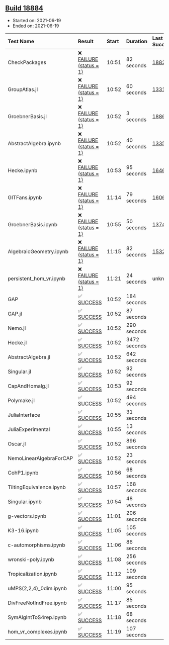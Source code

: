 ## [Build 18884](https://oscarci.mathematik.uni-kl.de/job/oscar/18884/)

* Started on: 2021-06-19
* Ended on: 2021-06-19

| Test Name    | Result | Start | Duration | Last Success | First Failure |
|:-------------|:-------|:------|:---------|:-------------|:--------------|
| CheckPackages | ❌ [FAILURE (status = 1)](https://oscarci.mathematik.uni-kl.de/job/oscar/18884/artifact/logs/build-18884/CheckPackages.log) | 10:51 | 82 seconds | [18822](https://oscarci.mathematik.uni-kl.de/job/oscar/18822/) | [18823](https://oscarci.mathematik.uni-kl.de/job/oscar/18823/) |
| GroupAtlas.jl | ❌ [FAILURE (status = 1)](https://oscarci.mathematik.uni-kl.de/job/oscar/18884/artifact/logs/build-18884/GroupAtlas.jl.log) | 10:52 | 60 seconds | [13311](https://oscarci.mathematik.uni-kl.de/job/oscar/13311/) | [13312](https://oscarci.mathematik.uni-kl.de/job/oscar/13312/) |
| GroebnerBasis.jl | ❌ [FAILURE (status = 1)](https://oscarci.mathematik.uni-kl.de/job/oscar/18884/artifact/logs/build-18884/GroebnerBasis.jl.log) | 10:52 | 3 seconds | [18864](https://oscarci.mathematik.uni-kl.de/job/oscar/18864/) | [18865](https://oscarci.mathematik.uni-kl.de/job/oscar/18865/) |
| AbstractAlgebra.ipynb | ❌ [FAILURE (status = 1)](https://oscarci.mathematik.uni-kl.de/job/oscar/18884/artifact/logs/build-18884/AbstractAlgebra.ipynb.log) | 10:52 | 40 seconds | [13355](https://oscarci.mathematik.uni-kl.de/job/oscar/13355/) | [13356](https://oscarci.mathematik.uni-kl.de/job/oscar/13356/) |
| Hecke.ipynb | ❌ [FAILURE (status = 1)](https://oscarci.mathematik.uni-kl.de/job/oscar/18884/artifact/logs/build-18884/Hecke.ipynb.log) | 10:53 | 95 seconds | [16463](https://oscarci.mathematik.uni-kl.de/job/oscar/16463/) | [16464](https://oscarci.mathematik.uni-kl.de/job/oscar/16464/) |
| GITFans.ipynb | ❌ [FAILURE (status = 1)](https://oscarci.mathematik.uni-kl.de/job/oscar/18884/artifact/logs/build-18884/GITFans.ipynb.log) | 11:14 | 79 seconds | [16068](https://oscarci.mathematik.uni-kl.de/job/oscar/16068/) | [16069](https://oscarci.mathematik.uni-kl.de/job/oscar/16069/) |
| GroebnerBasis.ipynb | ❌ [FAILURE (status = 1)](https://oscarci.mathematik.uni-kl.de/job/oscar/18884/artifact/logs/build-18884/GroebnerBasis.ipynb.log) | 10:55 | 50 seconds | [13748](https://oscarci.mathematik.uni-kl.de/job/oscar/13748/) | [13749](https://oscarci.mathematik.uni-kl.de/job/oscar/13749/) |
| AlgebraicGeometry.ipynb | ❌ [FAILURE (status = 1)](https://oscarci.mathematik.uni-kl.de/job/oscar/18884/artifact/logs/build-18884/AlgebraicGeometry.ipynb.log) | 11:15 | 82 seconds | [15322](https://oscarci.mathematik.uni-kl.de/job/oscar/15322/) | [15323](https://oscarci.mathematik.uni-kl.de/job/oscar/15323/) |
| persistent_hom_vr.ipynb | ❌ [FAILURE (status = 1)](https://oscarci.mathematik.uni-kl.de/job/oscar/18884/artifact/logs/build-18884/persistent_hom_vr.ipynb.log) | 11:21 | 24 seconds | unknown | unknown |
| GAP | ✅ [SUCCESS](https://oscarci.mathematik.uni-kl.de/job/oscar/18884/artifact/logs/build-18884/GAP.log) | 10:52 | 184 seconds |  |  |
| GAP.jl | ✅ [SUCCESS](https://oscarci.mathematik.uni-kl.de/job/oscar/18884/artifact/logs/build-18884/GAP.jl.log) | 10:52 | 87 seconds |  |  |
| Nemo.jl | ✅ [SUCCESS](https://oscarci.mathematik.uni-kl.de/job/oscar/18884/artifact/logs/build-18884/Nemo.jl.log) | 10:52 | 290 seconds |  |  |
| Hecke.jl | ✅ [SUCCESS](https://oscarci.mathematik.uni-kl.de/job/oscar/18884/artifact/logs/build-18884/Hecke.jl.log) | 10:52 | 3472 seconds |  |  |
| AbstractAlgebra.jl | ✅ [SUCCESS](https://oscarci.mathematik.uni-kl.de/job/oscar/18884/artifact/logs/build-18884/AbstractAlgebra.jl.log) | 10:52 | 642 seconds |  |  |
| Singular.jl | ✅ [SUCCESS](https://oscarci.mathematik.uni-kl.de/job/oscar/18884/artifact/logs/build-18884/Singular.jl.log) | 10:52 | 92 seconds |  |  |
| CapAndHomalg.jl | ✅ [SUCCESS](https://oscarci.mathematik.uni-kl.de/job/oscar/18884/artifact/logs/build-18884/CapAndHomalg.jl.log) | 10:53 | 92 seconds |  |  |
| Polymake.jl | ✅ [SUCCESS](https://oscarci.mathematik.uni-kl.de/job/oscar/18884/artifact/logs/build-18884/Polymake.jl.log) | 10:52 | 494 seconds |  |  |
| JuliaInterface | ✅ [SUCCESS](https://oscarci.mathematik.uni-kl.de/job/oscar/18884/artifact/logs/build-18884/JuliaInterface.log) | 10:55 | 31 seconds |  |  |
| JuliaExperimental | ✅ [SUCCESS](https://oscarci.mathematik.uni-kl.de/job/oscar/18884/artifact/logs/build-18884/JuliaExperimental.log) | 10:55 | 13 seconds |  |  |
| Oscar.jl | ✅ [SUCCESS](https://oscarci.mathematik.uni-kl.de/job/oscar/18884/artifact/logs/build-18884/Oscar.jl.log) | 10:52 | 896 seconds |  |  |
| NemoLinearAlgebraForCAP | ✅ [SUCCESS](https://oscarci.mathematik.uni-kl.de/job/oscar/18884/artifact/logs/build-18884/NemoLinearAlgebraForCAP.log) | 10:52 | 23 seconds |  |  |
| CohP1.ipynb | ✅ [SUCCESS](https://oscarci.mathematik.uni-kl.de/job/oscar/18884/artifact/logs/build-18884/CohP1.ipynb.log) | 10:56 | 68 seconds |  |  |
| TiltingEquivalence.ipynb | ✅ [SUCCESS](https://oscarci.mathematik.uni-kl.de/job/oscar/18884/artifact/logs/build-18884/TiltingEquivalence.ipynb.log) | 10:57 | 168 seconds |  |  |
| Singular.ipynb | ✅ [SUCCESS](https://oscarci.mathematik.uni-kl.de/job/oscar/18884/artifact/logs/build-18884/Singular.ipynb.log) | 10:54 | 48 seconds |  |  |
| g-vectors.ipynb | ✅ [SUCCESS](https://oscarci.mathematik.uni-kl.de/job/oscar/18884/artifact/logs/build-18884/g-vectors.ipynb.log) | 11:01 | 206 seconds |  |  |
| K3-16.ipynb | ✅ [SUCCESS](https://oscarci.mathematik.uni-kl.de/job/oscar/18884/artifact/logs/build-18884/K3-16.ipynb.log) | 11:05 | 105 seconds |  |  |
| c-automorphisms.ipynb | ✅ [SUCCESS](https://oscarci.mathematik.uni-kl.de/job/oscar/18884/artifact/logs/build-18884/c-automorphisms.ipynb.log) | 11:06 | 86 seconds |  |  |
| wronski-poly.ipynb | ✅ [SUCCESS](https://oscarci.mathematik.uni-kl.de/job/oscar/18884/artifact/logs/build-18884/wronski-poly.ipynb.log) | 11:08 | 256 seconds |  |  |
| Tropicalization.ipynb | ✅ [SUCCESS](https://oscarci.mathematik.uni-kl.de/job/oscar/18884/artifact/logs/build-18884/Tropicalization.ipynb.log) | 11:12 | 109 seconds |  |  |
| uMPS(2,2,4)_0dim.ipynb | ✅ [SUCCESS](https://oscarci.mathematik.uni-kl.de/job/oscar/18884/artifact/logs/build-18884/uMPS-2-2-4-_0dim.ipynb.log) | 11:00 | 95 seconds |  |  |
| DivFreeNotIndFree.ipynb | ✅ [SUCCESS](https://oscarci.mathematik.uni-kl.de/job/oscar/18884/artifact/logs/build-18884/DivFreeNotIndFree.ipynb.log) | 11:17 | 85 seconds |  |  |
| SymAlgIntToS4rep.ipynb | ✅ [SUCCESS](https://oscarci.mathematik.uni-kl.de/job/oscar/18884/artifact/logs/build-18884/SymAlgIntToS4rep.ipynb.log) | 11:18 | 68 seconds |  |  |
| hom_vr_complexes.ipynb | ✅ [SUCCESS](https://oscarci.mathematik.uni-kl.de/job/oscar/18884/artifact/logs/build-18884/hom_vr_complexes.ipynb.log) | 11:19 | 107 seconds |  |  |

